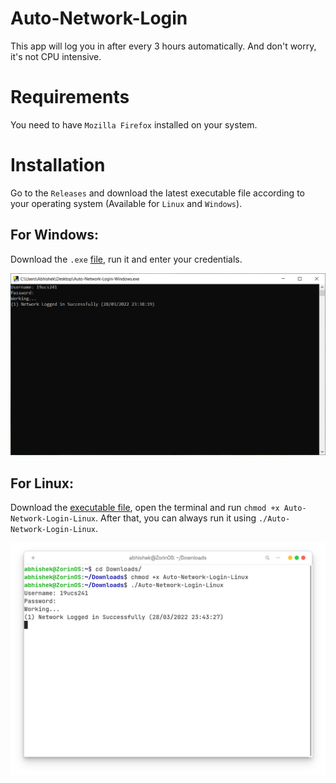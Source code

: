 # Auto-Network-Login
This app will log you in after every 3 hours automatically. And don't worry, it's not CPU intensive.

# Requirements
You need to have `Mozilla Firefox` installed on your system.
 
# Installation
Go to the `Releases` and download the latest executable file according to your operating system (Available for `Linux` and `Windows`).

## For Windows:
Download the `.exe` [file](https://github.com/Abhishekkr3003/Auto-Network-Login/releases/download/v0.2.0/Auto-Network-Login-Windows.exe), run it and enter your credentials.

![Windows Demo Image](./Demo-Windows.PNG)

## For Linux:
Download the [executable file](https://github.com/Abhishekkr3003/Auto-Network-Login/releases/download/v0.2.0/Auto-Network-Login-Linux), open the terminal and run `chmod +x Auto-Network-Login-Linux`. After that, you can always run it using `./Auto-Network-Login-Linux`.

![Linux Demo Image](./Demo-Linux.png)


